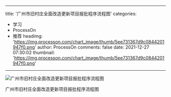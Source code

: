 
---
title: '广州市旧村庄全面改造更新项目报批程序流程图'
categories: 
 - 学习
 - ProcessOn
 - 推荐
headimg: 'https://img.processon.com/chart_image/thumb/5ee731367d9c0844201947f0.png'
author: ProcessOn
comments: false
date: 2021-12-27 07:30:02
thumbnail: 'https://img.processon.com/chart_image/thumb/5ee731367d9c0844201947f0.png'
---

<div>   
<img class="thumb" alt="广州市旧村庄全面改造更新项目报批程序流程图" src="https://img.processon.com/chart_image/thumb/5ee731367d9c0844201947f0.png" referrerpolicy="no-referrer">
<p>广州市旧村庄全面改造更新项目报批程序流程图</p>  
</div>
            